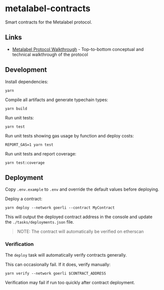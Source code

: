 # metalabel-contracts

Smart contracts for the Metalabel protocol.

## Links

* [Metalabel Protocol Walkthrough](https://metalabel.notion.site/Metalabel-Protocol-Walkthrough-2080c68cc6f242ebb7813b1a9236cab1) - Top-to-bottom conceptual and technical walkthrough of the protocol

## Development

Install dependencies:

```
yarn
```

Compile all artifacts and generate typechain types:

```
yarn build
```

Run unit tests:

```
yarn test
```

Run unit tests showing gas usage by function and deploy costs:

```
REPORT_GAS=1 yarn test
```

Run unit tests and report coverage:

```
yarn test:coverage
```

## Deployment

Copy `.env.example` to `.env` and override the default values before deploying.

Deploy a contract:

```
yarn deploy --network goerli --contract MyContract
```

This will output the deployed contract address in the console and update the `./tasks/deployments.json` file.

> NOTE: The contract will automatically be verified on etherscan

### Verification

The `deploy` task will automatically verify contracts generally.

This can occasionally fail. If it does, verify manually:

```
yarn verify --network goerli $CONTRACT_ADDRESS
```

Verification may fail if run too quickly after contract deployment.
